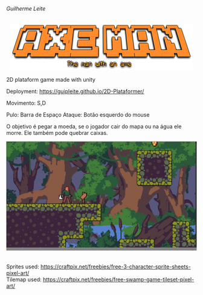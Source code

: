 ###### Guilherme Leite
<p align="center"><img src="./2DPlat/Assets/Menus/MainTitle.png" /></p>

2D plataform game made with unity

Deployment: https://guipleite.github.io/2D-Plataformer/
</br>

Movimento: S,D

Pulo: Barra de Espaço
Ataque: Botão esquerdo do mouse

O objetivo é pegar a moeda, se o jogador cair do mapa ou na água ele morre. Ele também pode quebrar caixas.
</br>

![alt text](./SCfirst_screen.JPG)
</br></br>

Sprites used: https://craftpix.net/freebies/free-3-character-sprite-sheets-pixel-art/
<br/>
Tilemap used: https://craftpix.net/freebies/free-swamp-game-tileset-pixel-art/
